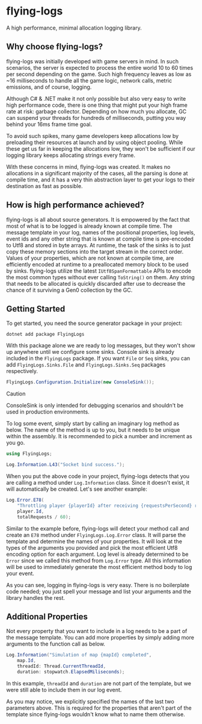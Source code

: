 # flying-logs
A high performance, minimal allocation logging library.

## Why choose flying-logs?
flying-logs was initially developed with game servers in mind. In such scenarios, the server is expected to process the entire world 10 to 60 times per second depending on the game. Such high frequency leaves as low as ~16 milliseconds to handle all the game logic, network calls, metric emissions, and of course, logging.

Although C# & .NET make it not only possible but also very easy to write high performance code, there is one thing that might put your high frame rate at risk: garbage collector. Depending on how much you allocate, GC can suspend your threads for hundreds of milliseconds, putting you way behind your 16ms frame time goal.

To avoid such spikes, many game developers keep allocations low by preloading their resources at launch and by using object pooling. While these get us far in keeping the allocations low, they won't be sufficient if our logging library keeps allocating strings every frame.

With these concerns in mind, flying-logs was created. It makes no allocations in a significant majority of the cases, all the parsing is done at compile time, and it has a very thin abstraction layer to get your logs to their destination as fast as possible.

## How is high performance achieved?
flying-logs is all about source generators. It is empowered by the fact that most of what is to be logged is already known at compile time. The message template in your log, names of the positional properties, log levels, event ids and any other string that is known at compile time is pre-encoded to Utf8 and stored in byte arrays. At runtime, the task of the sinks is to just copy these memory sections into the target stream in the correct order. Values of your properties, which are not known at compile time, are efficiently encoded at runtime to a preallocated memory block to be used by sinks. flying-logs utilize the latest `IUtf8SpanFormattable` APIs to encode the most common types without ever calling `ToString()` on them. Any string that needs to be allocated is quickly discarded after use to decrease the chance of it surviving a Gen0 collection by the GC.

## Getting Started

To get started, you need the source generator package in your project:

```
dotnet add package FlyingLogs
```

With this package alone we are ready to log messages, but they won't show up anywhere until we configure some sinks. Console sink is already included in the `FlyingLogs` package. If you want `File` or `Seq` sinks, you can add `FlyingLogs.Sinks.File` and `FlyingLogs.Sinks.Seq` packages respectively.

```csharp
FlyingLogs.Configuration.Initialize(new ConsoleSink());
```

> [!CAUTION]
> ConsoleSink is only intended for debugging scenarios and shouldn't be used in production environments.

To log some event, simply start by calling an imaginary log method as below. The name of the method is up to you, but it needs to be unique within the assembly. It is recommended to pick a number and increment as you go.

```csharp
using FlyingLogs;

Log.Information.L43("Socket bind success.");
```

When you put the above code in your project, flying-logs detects that you are calling a method under `Log.Information` class. Since it doesn't exist, it will automatically be created. Let's see another example:

```csharp
Log.Error.E78(
    "Throttling player {playerId} after receiving {requestsPerSecond} requests per second on average within the last minute.",
    player.Id,
    totalRequests / 60);
```

Similar to the example before, flying-logs will detect your method call and create an `E78` method under `FlyingLogs.Log.Error` class. It will parse the template and determine the names of your properties. It will look at the types of the arguments you provided and pick the most efficient Utf8 encoding option for each argument. Log level is already determined to be `Error` since we called this method from `Log.Error` type. All this information will be used to immediately generate the most efficient method body to log your event.

As you can see, logging in flying-logs is very easy. There is no boilerplate code needed; you just spell your message and list your arguments and the library handles the rest. 

## Additional Properties

Not every property that you want to include in a log needs to be a part of the message template. You can add more properties by simply adding more arguments to the function call as below.

```csharp
Log.Information("Simulation of map {mapId} completed",
    map.Id,
    threadId: Thread.CurrentThreadId,
    duration: stopwatch.ElapsedMiliseconds);
```

 In this example, `threadId` and `duration` are not part of the template, but we were still able to include them in our log event.
 
 As you may notice, we explicitly specified the names of the last two parameters above. This is required for the properties that aren't part of the template since flying-logs wouldn't know what to name them otherwise.
 